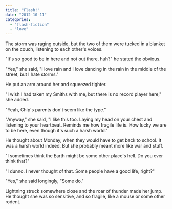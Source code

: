 ```yaml
---
title: "Flash!"
date: "2012-10-11"
categories: 
  - "flash-fiction"
  - "love"
---
```


The storm was raging outside, but the two of them were tucked in a blanket on the couch, listening to each other's voices.

"It's so good to be in here and not out there, huh?" he stated the obvious.

"Yes," she said, "I love rain and I love dancing in the rain in the middle of the street, but I hate storms."

He put an arm around her and squeezed tighter.

"I wish I had taken my Smiths with me, but there is no record player here," she added.

"Yeah, Chip's parents don't seem like the type."

"Anyway," she said, "I like this too. Laying my head on your chest and listening to your heartbeat. Reminds me how fragile life is. How lucky we are to be here, even though it's such a harsh world."

He thought about Monday, when they would have to get back to school. It was a harsh world indeed. But she probably meant more like war and stuff.

"I sometimes think the Earth might be some other place's hell. Do you ever think that?"

"I dunno. I never thought of that. Some people have a good life, right?"

"Yes," she said longingly, "Some do."

Lightning struck somewhere close and the roar of thunder made her jump. He thought she was so sensitive, and so fragile, like a mouse or some other rodent.

